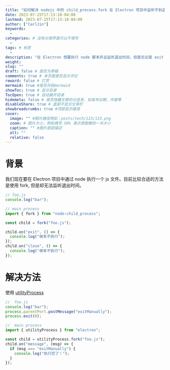 ```yaml
---
title: "如何解决 nodejs 中的 child_precess.fork 在 Electron 项目中监听不到退出信息问题"
date: 2023-07-25T17:13:18-04:00
lastmod: 2023-07-25T17:13:18-04:00
author: ["CarlJin"]
keywords:
  -
categories: # 没有分类界面可以不填写
  -
tags: # 标签
  -
description: "在 Electron 想要执行 node 脚本并且监听退出时间，但是无论是 exit 或者 close 都不能按预期工作，本文将介绍如何解决"
weight:
slug: ""
draft: false # 是否为草稿
comments: true # 本页面是否显示评论
reward: false # 打赏
mermaid: true #是否开启mermaid
showToc: true # 显示目录
TocOpen: true # 自动展开目录
hidemeta: false # 是否隐藏文章的元信息，如发布日期、作者等
disableShare: true # 底部不显示分享栏
showbreadcrumbs: true #顶部显示路径
cover:
  image: "" #图片路径例如：posts/tech/123/123.png
  zoom: # 图片大小，例如填写 50% 表示原图像的一半大小
  caption: "" #图片底部描述
  alt: ""
  relative: false
---
```


# 背景

我们现在要在 Electron 项目中通过 node 执行一个 js 文件。目前比较合适的方法是使用 fork, 但是却无法监听退出时间。

```typescript
// foo.js
console.log("bar");
```

```typescript
// main process
import { fork } from "node:child_process";

const child = fork("foo.js");

child.on("exit", () => {
  console.log("根本不执行");
});
child.on("close", () => {
  console.log("根本不执行");
});
```

# 解决方法

使用 [utilityProcess](https://www.electronjs.org/docs/latest/api/utility-process)

```typescript
//  foo.js
console.log("bar");
process.parentPort.postMessage("exitManually");
process.exit(0);
```

```typescript
//  main process
import { utilityProcess } from "electron";

const child = utilityProcess.fork("foo.js");
child.on("message", (msg) => {
  if (msg === "exitManually") {
    console.log("执行完了！");
  }
});
```
